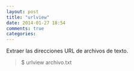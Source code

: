 ```yaml
---
layout: post
title: "urlview"
date: 2014-01-27 18:54
comments: true
categories: 
---
```

Extraer las direcciones URL de archivos de texto.

>$ urlview archivo.txt

